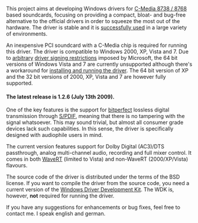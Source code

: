 This project aims at developing Windows drivers for [C-Media 8738 / 8768](http://www.cmedia.com.tw/?q=en/pci_audio) based soundcards, focusing on providing a compact, bloat- and bug-free alternative to the official drivers in order to squeeze the most out of the hardware. The driver is stable and it is [successfully used](UserComments.md) in a large variety of environments.

An inexpensive PCI soundcard with a C-Media chip is required for running this driver. The driver is compatible to Windows 2000, XP, Vista and 7. Due to [arbitrary](http://www.cs.auckland.ac.nz/~pgut001/pubs/vista_cost.html) [driver signing restrictions](http://www.microsoft.com/whdc/winlogo/drvsign/drvsign.mspx) imposed by Microsoft, the 64 bit versions of Windows Vista and 7 are currently unsupported although there's a workaround for [installing and running the driver](FAQ#How_do_I_install_the_driver_in_64_bit_edition_of_Vista?.md). The 64 bit version of XP and the 32 bit versions of 2000, XP, Vista and 7 are however fully supported.

#### The latest release is 1.2.6 (July 13th 2009). ####

One of the key features is the support for [bitperfect](Bitperfect.md) lossless digital transmission through [S/PDIF](http://en.wikipedia.org/wiki/Spdif), meaning that there is no tampering with the signal whatsoever. This may sound trivial, but almost all consumer grade devices lack such capabilities. In this sense, the driver is specifically designed with audiophile users in mind.

The current version features support for Dolby Digital (AC3)/DTS passthrough, analog multi-channel audio, recording and full mixer control. It comes in both [WaveRT](http://www.microsoft.com/whdc/device/audio/wavertport.mspx) (limited to Vista) and non-WaveRT (2000/XP/Vista) flavours.

The source code of the driver is distributed under the terms of the BSD license. If you want to compile the driver from the source code, you need a current version of the [Windows Driver Development Kit](http://www.microsoft.com/whdc/devtools/wdk/default.mspx). The WDK is, however, **not** required for running the driver.

If you have any suggestions for enhancements or bug fixes, feel free to contact me. I speak english and german.
